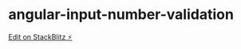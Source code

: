 # angular-input-number-validation

[Edit on StackBlitz ⚡️](https://stackblitz.com/edit/angular-input-number-validation)